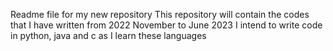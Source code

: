 Readme file for my new repository
This repository will contain the codes that I have written from 2022 November to June 2023
I intend to write code in python, java and c as I learn these languages  